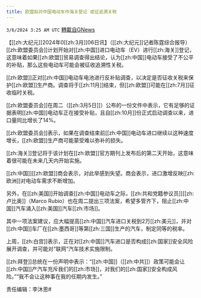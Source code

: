 ```yaml
---
title: 欧盟拟对中国电动车作海关登记 或征追溯关税
---
```

`3/6/2024 3:25 AM UTC` [轉載自GNews](https://gnews.org/articles/2369270)

【[[zh:大纪元]]2024年0[[zh:3月]]06日讯】（[[zh:大纪元]]记者陈霆综合报导）[[zh:欧盟委员会]]计划开始对[[zh:中国]]进口电动车（EV）进行[[zh:海关]]登记，这意味着如果[[zh:欧盟]]贸易调查得出结论，认为[[zh:中国]]电动车接受了不公平的补贴，那么这些电动车可能会被征收追溯性关税。

[[zh:欧盟]]正对[[zh:中国]]电动车电池进行反补贴调查，以决定是否征收关税来保护[[zh:欧盟]]生产商。调查将于[[zh:11月]]结束，但[[zh:欧盟]]可能在[[zh:7月]]征收临时关税。

[[zh:欧盟委员会]]在周二（[[zh:3月5日]]）公布的一份文件中表示，它有足够的证据表明[[zh:中国]]电动车正在接受补贴，且自[[zh:10月]]份正式启动调查以来，进口量同比增长了14%。

[[zh:欧盟委员会]]表示，如果在调查结束前[[zh:中国]]电动车进口继续以这种速度增长，[[zh:欧盟]]生产商可能蒙受难以弥补的损失。

[[zh:海关]]登记将于该计划在[[zh:欧盟]]官方期刊上发布后的第二天开始，这意味着很可能在未来几天内开始实施。

[[zh:中国]][[zh:欧盟]]商会表示，对此举感到失望。商会表示，进口激增反映[[zh:欧洲]]对电动车需求不断增加。

另外，在[[zh:美国]]开始调查[[zh:中国]]电动车之际，[[zh:共和党籍参议员]][[zh:卢比奥]]（Marco Rubio）也在周二提出三项法案，希望多管齐下，阻止[[zh:中国]]汽车涌入[[zh:美国]]汽车[[zh:市场]]。

其中一项法案建议，应大幅提高[[zh:中国]]汽车进口关税到2万[[zh:美元]]，并对[[zh:中国]]车厂在[[zh:墨西哥]]等第[[zh:三国]]生产的汽车，制定同等的税率。

上周，[[zh:白宫]]表示，正在对[[zh:中国]]汽车进口是否构成[[zh:国家]]安全风险展开调查，并可能对“联网”汽车技术实施限制。

[[zh:拜登]]总统在一份声明中表示：“[[zh:中国]]（[[zh:中共]]）政策可能会让[[zh:中国]]产汽车充斥我们的[[zh:市场]]，对我们的[[zh:国家]]安全构成风险。”“我不会让这种事在我的任期内发生。”

责任编辑：李沐恩#
